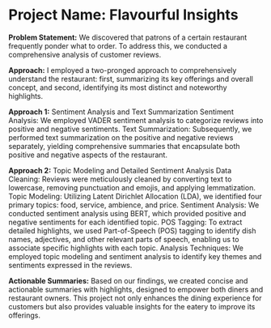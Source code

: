 # Project Name: Flavourful Insights

**Problem Statement:** We discovered that patrons of a certain restaurant frequently ponder what to order. To address this, we conducted a comprehensive analysis of customer reviews.

**Approach:** I employed a two-pronged approach to comprehensively understand the restaurant: first, summarizing its key offerings and overall concept, and second, identifying its most distinct and noteworthy highlights.

**Approach 1:** Sentiment Analysis and Text Summarization
    Sentiment Analysis: We employed VADER sentiment analysis to categorize reviews into positive and negative sentiments.
    Text Summarization: Subsequently, we performed text summarization on the positive and negative reviews separately, yielding comprehensive summaries that              encapsulate both positive and negative aspects of the restaurant.

**Approach 2:** Topic Modeling and Detailed Sentiment Analysis
    Data Cleaning: Reviews were meticulously cleaned by converting text to lowercase, removing punctuation and emojis, and applying lemmatization.
    Topic Modeling: Utilizing Latent Dirichlet Allocation (LDA), we identified four primary topics: food, service, ambience, and price.
    Sentiment Analysis: We conducted sentiment analysis using BERT, which provided positive and negative sentiments for each identified topic.
    POS Tagging: To extract detailed highlights, we used Part-of-Speech (POS) tagging to identify dish names, adjectives, and other relevant parts of speech,             enabling us to associate specific highlights with each topic.
    Analysis Techniques: We employed topic modeling and sentiment analysis to identify key themes and sentiments expressed in the reviews.

**Actionable Summaries:** Based on our findings, we created concise and actionable summaries with highlights, designed to empower both diners and restaurant owners.
This project not only enhances the dining experience for customers but also provides valuable insights for the eatery to improve its offerings.
